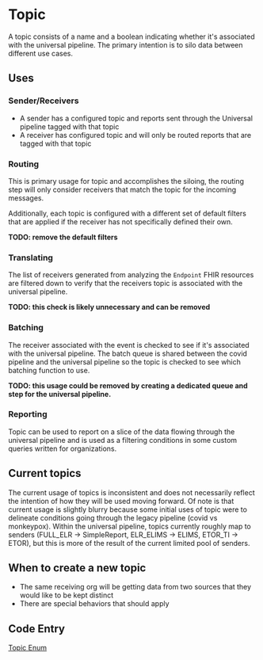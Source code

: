 # Topic

A topic consists of a name and a boolean indicating whether it's associated with the universal pipeline.  The primary
intention is to silo data between different use cases.

## Uses

### Sender/Receivers

- A sender has a configured topic and reports sent through the Universal pipeline tagged with that topic
- A receiver has configured topic and will only be routed reports that are tagged with that topic

### Routing

This is primary usage for topic and accomplishes the siloing, the routing step will only consider receivers that match
the topic for the incoming messages.

Additionally, each topic is configured with a different set of default filters that are applied if the receiver has not
specifically defined their own.

**TODO: remove the default filters**

### Translating

The list of receivers generated from analyzing the `Endpoint` FHIR resources are filtered down to verify that the
receivers topic is associated with the universal pipeline.

**TODO: this check is likely unnecessary and can be removed**

### Batching

The receiver associated with the event is checked to see if it's associated with the universal pipeline.  The batch
queue is shared between the covid pipeline and the universal pipeline so the topic is checked to see which batching
function to use.

**TODO: this usage could be removed by creating a dedicated queue and step for the universal pipeline.**

### Reporting

Topic can be used to report on a slice of the data flowing through the universal pipeline and is used as a filtering
conditions in some custom queries written for organizations. 

## Current topics

The current usage of topics is inconsistent and does not necessarily reflect the intention of how they will be used 
moving forward.  Of note is that current usage is slightly blurry because some initial uses of topic were to delineate
conditions going through the legacy pipeline (covid vs monkeypox).  Within the universal pipeline, topics currently roughly
map to senders (FULL_ELR -> SimpleReport, ELR_ELIMS -> ELIMS, ETOR_TI -> ETOR), but this is more of the result of the current
limited pool of senders.

## When to create a new topic

- The same receiving org will be getting data from two sources that they would like to be kept distinct
- There are special behaviors that should apply

## Code Entry
[Topic Enum](https://github.com/CDCgov/prime-reportstream/blob/3355f1b1d8ffc169346a561569cc432b19ffb69e/prime-router/src/main/kotlin/SettingsProvider.kt#L48)